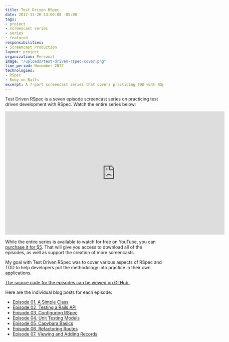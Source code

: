 ```yaml
---
title: Test Driven RSpec
date: 2017-11-26 13:00:00 -05:00
tags:
- project
- screencast series
- series
- featured
responsibilities:
- Screencast Production
layout: project
organization: Personal
image: "/uploads/test-driven-rspec-cover.png"
time_period: November 2017
technologies:
- RSpec
- Ruby on Rails
excerpt: A 7-part screencast series that covers practicing TDD with RSpec.
---
```


Test Driven RSpec is a seven episode screencast series on practicing
test driven development with RSpec. Watch the entire series below:

<iframe width="700" height="393" src="https://www.youtube.com/embed/videoseries?list=PLr442xinba86s9cCWxoIH_xq5UE9Wwo4Z" frameborder="0" gesture="media" allowfullscreen></iframe>

While the entire series is available to watch for free on YouTube,
you can [purchase it for $5](https://gumroad.com/l/test-driven-rspec).
That will give you access to download all of the episodes, as well as
support the creation of more screencasts.

My goal with Test Driven RSpec was to cover various aspects of RSpec and
TDD to help developers put the methodology into practice in their own
applications.

[The source code for the episodes can be viewed on
GitHub.](https://github.com/brettchalupa/test-driven-rspec)

Here are the individual blog posts for each episode:

- [Episode 01, A Simple Class](/test-driven-rspec-episode-01)
- [Episode 02, Testing a Rails API](/test-driven-rspec-episode-02)
- [Episode 03, Configuring RSpec](/test-driven-rspec-episode-03)
- [Episode 04, Unit Testing Models](/test-driven-rspec-episode-04)
- [Episode 05, Capybara Basics](/test-driven-rspec-episode-05)
- [Episode 06, Refactoring Routes](/test-driven-rspec-episode-06)
- [Episode 07, Viewing and Adding Records](/test-driven-rspec-episode-07)
